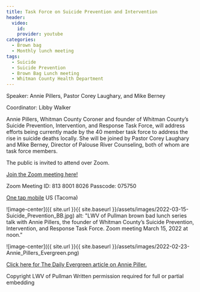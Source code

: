 ```yaml
---
title: Task Force on Suicide Prevention and Intervention
header:
  video:
    id:
    provider: youtube
categories:
  - Brown bag
  - Monthly lunch meeting
tags:
  - Suicide
  - Suicide Prevention
  - Brown Bag Lunch meeting
  - Whitman County Health Department
---
```


Speaker: Annie Pillers, Pastor Corey Laughary, and Mike Berney

Coordinator: Libby Walker

Annie Pillers, Whitman County Coroner and founder of Whitman County’s Suicide Prevention, Intervention, and Response Task Force, will address efforts being currently made by the 40 member task force to address the rise in suicide deaths locally.  She will be joined by Pastor Corey Laughary and Mike Berney, Director of Palouse River Counseling, both of whom are task force members.


The public is invited to attend over Zoom.

[Join the Zoom meeting here!](https://us02web.zoom.us/j/81380018026?pwd=V2ZQNlF5VytVTmFSdmlBVWRPYXVIUT09)

Zoom Meeting ID: 813 8001 8026  Passcode: 075750

[One tap mobile](tel:+12532158782,,81380018026#) US (Tacoma)

![image-center]({{ site.url }}{{ site.baseurl }}/assets/images/2022-03-15-Suicide_Prevention_BB.jpg)
alt: "LWV of Pullman brown bad lunch series talk with Annie Pillers, the founder of Whitman County’s Suicide Prevention, Intervention, and Response Task Force. Zoom meeting March 15, 2022 at noon."

![image-center]({{ site.url }}{{ site.baseurl }}/assets/images/2022-02-23-Annie_Pillers_Evergreen.png)

[Click here for The Daily Evergreen article on Annie Piller.](https://dailyevergreen.com/tag/whitman-county-suicide-prevention-task-force/)

Copyright LWV of Pullman
Written permission required for full or partial embedding

<!---change the title to whatever you want the post to be titled
change the ID out to the end of the youtube link https://youtu.be/r61ARK4Qv9c -->
